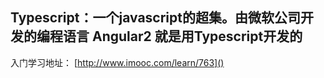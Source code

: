 ## Typescript：一个javascript的超集。由微软公司开发的编程语言 Angular2 就是用Typescript开发的
入门学习地址： [http://www.imooc.com/learn/763]()
